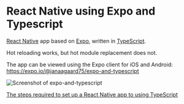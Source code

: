 # React Native using Expo and Typescript

[React Native](https://facebook.github.io/react-native/) app based on [Expo](https://expo.io), written in [TypeScript](http://www.typescriptlang.org).

Hot reloading works, but hot module replacement does not.

The app can be viewed using the Expo client for iOS and Android: <https://expo.io/@janaagaard75/expo-and-typescript>

![Screenshot of expo-and-typescript](https://github.com/janaagaard75/expo-and-typescript/raw/master/screenshot.png)

[The steps required to set up a React Native app to using TypeScript](https://github.com/janaagaard75/expo-and-typescript/wiki)
